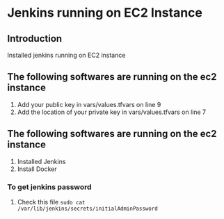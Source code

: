 # Jenkins running on EC2 Instance

## Introduction

Installed jenkins running on EC2 instance

## The following softwares are running on the ec2 instance
1. Add your public key in vars/values.tfvars on line 9
2. Add the location of your private key in vars/values.tfvars on line 7

## The following softwares are running on the ec2 instance
1. Installed Jenkins 
2. Install Docker


### To get jenkins password
1. Check this file ` sudo cat /var/lib/jenkins/secrets/initialAdminPassword ` 